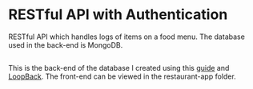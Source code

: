 # RESTful API with Authentication
RESTful API which handles logs of items on a food menu. The database used in the back-end is MongoDB.
##
This is the back-end of the database I created using this [guide](https://www.freecodecamp.org/news/build-restful-api-with-authentication-under-5-minutes-using-loopback-by-expressjs-no-programming-31231b8472ca/) and [LoopBack](http://loopback.io). The front-end can be viewed in the restaurant-app folder.
